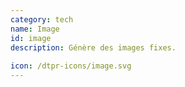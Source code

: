 ```yaml
---
category: tech
name: Image
id: image
description: Génère des images fixes.
  
icon: /dtpr-icons/image.svg
---
```

